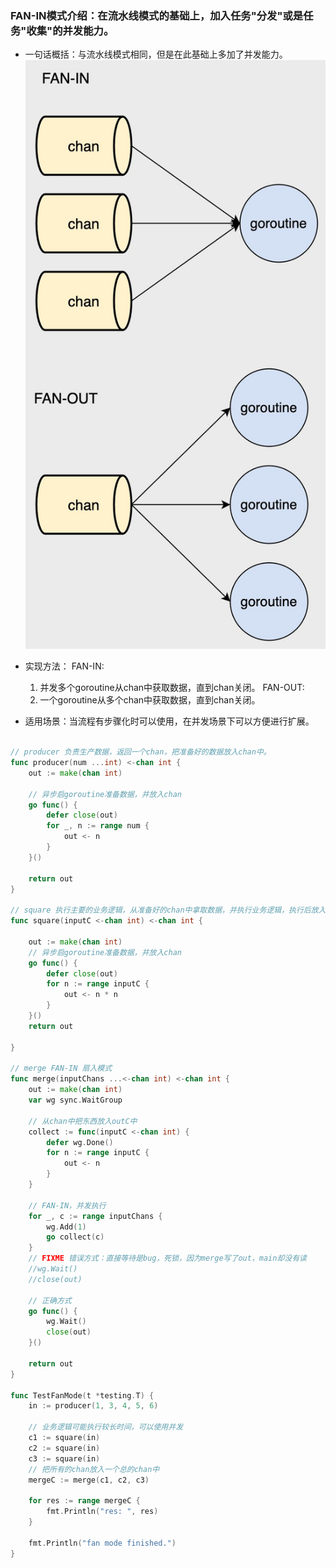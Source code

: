 ### FAN-IN模式介绍：在流水线模式的基础上，加入任务"分发"或是任务"收集"的并发能力。

- 一句话概括：与流水线模式相同，但是在此基础上多加了并发能力。
![](https://github.com/StudyPlace-io/Golang-Concurrency-Pattern-Demo/blob/main/image/fan_in_out.jpg?raw=true)
- 实现方法：
    FAN-IN: 
    1. 并发多个goroutine从chan中获取数据，直到chan关闭。
    FAN-OUT: 
    2. 一个goroutine从多个chan中获取数据，直到chan关闭。   
  
- 适用场景：当流程有步骤化时可以使用，在并发场景下可以方便进行扩展。
  
```go

// producer 负责生产数据，返回一个chan，把准备好的数据放入chan中。
func producer(num ...int) <-chan int {
    out := make(chan int)
    
    // 异步启goroutine准备数据，并放入chan
    go func() {
        defer close(out)
        for _, n := range num {
            out <- n
        }
    }()
    
    return out
}

// square 执行主要的业务逻辑，从准备好的chan中拿取数据，并执行业务逻辑，执行后放入chan中
func square(inputC <-chan int) <-chan int {

    out := make(chan int)
    // 异步启goroutine准备数据，并放入chan
    go func() {
        defer close(out)
        for n := range inputC {
            out <- n * n
        }
    }()
    return out

}

// merge FAN-IN 扇入模式
func merge(inputChans ...<-chan int) <-chan int {
    out := make(chan int)
    var wg sync.WaitGroup
    
    // 从chan中把东西放入outC中
    collect := func(inputC <-chan int) {
        defer wg.Done()
        for n := range inputC {
            out <- n
        }
    }

    // FAN-IN，并发执行
    for _, c := range inputChans {
        wg.Add(1)
        go collect(c)
    }
    // FIXME 错误方式：直接等待是bug，死锁，因为merge写了out，main却没有读
    //wg.Wait()
    //close(out)
    
    // 正确方式
    go func() {
        wg.Wait()
        close(out)
    }()
    
    return out
}

func TestFanMode(t *testing.T) {
    in := producer(1, 3, 4, 5, 6)
    
    // 业务逻辑可能执行较长时间，可以使用并发
    c1 := square(in)
    c2 := square(in)
    c3 := square(in)
    // 把所有的chan放入一个总的chan中
    mergeC := merge(c1, c2, c3)
    
    for res := range mergeC {
        fmt.Println("res: ", res)
    }
    
    fmt.Println("fan mode finished.")
}

```
